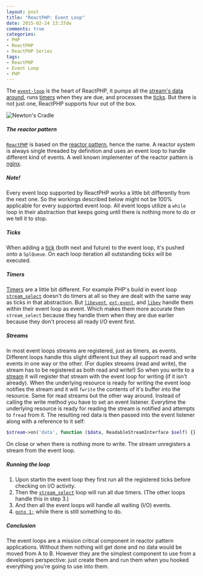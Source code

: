 ```yaml
---
layout: post
title: "ReactPHP: Event Loop"
date: 2015-02-24 13:37dw
comments: true
categories:
- PHP
- ReactPHP
- ReactPHP Series
tags:
- ReactPHP
- Event Loop
- PHP
---
```


The [`event-loop`](https://github.com/reactphp/event-loop) is the heart of ReactPHP, it pumps all the [stream's data around](/2015/02/reactphp-streams), runs [timers](/2015/01/reactphp-timers) when they are due, and processes the [ticks](/2015/02/reactphp-ticks). But there is not just one, ReactPHP supports four out of the box.

![Newton's Cradle](/images/posts/cZYRQp8.gif)

<!-- More -->

##### The reactor pattern #####

[`ReactPHP`](http://reactphp.org/) is based on the [reactor pattern](http://en.wikipedia.org/wiki/Reactor_pattern), hence the name. A reactor system is always single threaded by definition and uses an event loop to handle different kind of events. A well known implementer of the reactor pattern is [nginx](http://nginx.org/). 

##### Note! ######

Every event loop supported by ReactPHP works a little bit differently from the next one. So the workings described below might not be 100% applicable for every supported event loop. All event loops utilize a `while` loop in their abstraction that keeps going until there is nothing more to do or we tell it to stop.

##### Ticks #####

When adding a [tick](/2015/02/reactphp-ticks) (both next and future) to the event loop, it's pushed onto a `SplQueue`. On each loop iteration all outstanding ticks will be executed.

##### Timers #####

[Timers](/2015/01/reactphp-timers) are a little bit different. For example PHP's build in event loop [`stream_select`](http://php.net/stream_select) doesn't do timers at all so they are dealt with the same way as ticks in that abstraction. But [`libevent`](http://php.net/manual/en/book.libevent.php), [`ext-event`](http://php.net/manual/en/book.event.php), and [`libev`](https://github.com/m4rw3r/php-libev) handle them within their event loop as event. Which makes them more accurate then `stream_select` because they handle them when they are due earlier because they don't process all ready I/O event first.

##### Streams #####

In most event loops streams are registered, just as timers, as events. Different loops handle this slight different but they all support read and write events in one way or the other. (For duplex streams (read and write), the stream has to be registered as both read and write!) So when you write to a [stream](/2015/02/reactphp-streams) it will register that stream with the event loop for writing (if it isn't already). When the underlying resource is ready for writing the event loop notifies the stream and it will `fwrite` the contents of it's buffer into the resource. Same for read streams but the other way around. Instead of calling the write method you have to set an event listener. Everytime the underlying resource is ready for reading the stream is notified and attempts to `fread` from it. The resulting red data is then passed into the event listener along with a reference to it self:

```php
$stream->on('data', function ($data, ReadableStreamInterface $self) {});
```

On close or when there is nothing more to write. The stream unregisters a stream from the event loop.

##### Running the loop #####

1. Upon startin the event loop they first run all the registered ticks before checking on I/O activity.
2. Then the [`stream_select`](http://php.net/stream_select) loop will run all due timers. (The other loops handle this in step 3.)
3. And then all the event loops will handle all waiting (I/O) events.
4. [`goto 1;`](http://php.net/goto) while there is still something to do.

##### Conclusion #####

The event loops are a mission critical component in reactor pattern applications. Without them nothing will get done and no data would be moved from A to B. However they are the simplest component to use from a developers perspective: just create them and run them when you hooked everything you're going to use into them.
